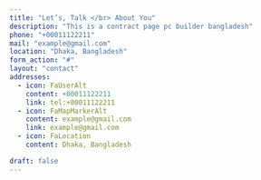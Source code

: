 ```yaml
---
title: "Let’s, Talk </br> About You"
description: "This is a contract page pc builder bangladesh"
phone: "+00011122211"
mail: "example@gmail.com"
location: "Dhaka, Bangladesh"
form_action: "#"
layout: "contact"
addresses:
  - icon: FaUserAlt
    content: +00011122211
    link: tel:+00011122211
  - icon: FaMapMarkerAlt
    content: example@gmail.com
    link: example@gmail.com
  - icon: FaLocation
    content: Dhaka, Bangladesh

draft: false
---
```

